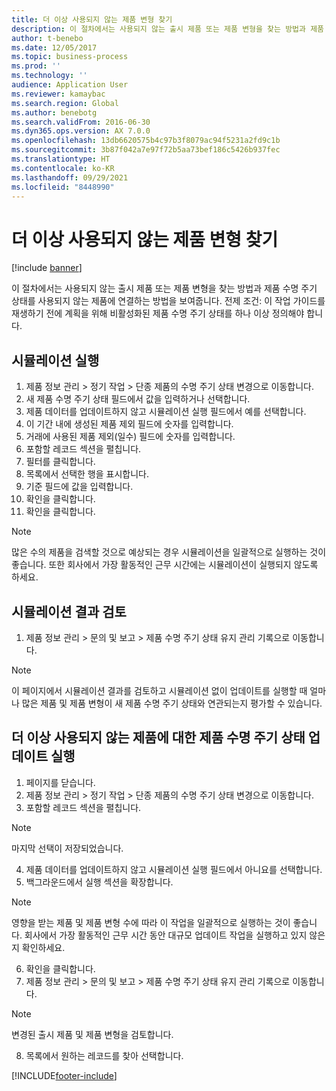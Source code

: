 ```yaml
---
title: 더 이상 사용되지 않는 제품 변형 찾기
description: 이 절차에서는 사용되지 않는 출시 제품 또는 제품 변형을 찾는 방법과 제품 수명 주기 상태를 사용되지 않는 제품에 연결하는 방법을 보여줍니다.
author: t-benebo
ms.date: 12/05/2017
ms.topic: business-process
ms.prod: ''
ms.technology: ''
audience: Application User
ms.reviewer: kamaybac
ms.search.region: Global
ms.author: benebotg
ms.search.validFrom: 2016-06-30
ms.dyn365.ops.version: AX 7.0.0
ms.openlocfilehash: 13db6620575b4c97b3f8079ac94f5231a2fd9c1b
ms.sourcegitcommit: 3b87f042a7e97f72b5aa73bef186c5426b937fec
ms.translationtype: HT
ms.contentlocale: ko-KR
ms.lasthandoff: 09/29/2021
ms.locfileid: "8448990"
---
```

# <a name="find-obsolete-product-variants"></a>더 이상 사용되지 않는 제품 변형 찾기 

[!include [banner](../../includes/banner.md)]

이 절차에서는 사용되지 않는 출시 제품 또는 제품 변형을 찾는 방법과 제품 수명 주기 상태를 사용되지 않는 제품에 연결하는 방법을 보여줍니다. 전제 조건: 이 작업 가이드를 재생하기 전에 계획을 위해 비활성화된 제품 수명 주기 상태를 하나 이상 정의해야 합니다.


## <a name="run-a-simulation"></a>시뮬레이션 실행
1. 제품 정보 관리 > 정기 작업 > 단종 제품의 수명 주기 상태 변경으로 이동합니다.
2. 새 제품 수명 주기 상태 필드에서 값을 입력하거나 선택합니다.
3. 제품 데이터를 업데이트하지 않고 시뮬레이션 실행 필드에서 예를 선택합니다.
4. 이 기간 내에 생성된 제품 제외 필드에 숫자를 입력합니다.
5. 거래에 사용된 제품 제외(일수) 필드에 숫자를 입력합니다.
6. 포함할 레코드 섹션을 펼칩니다.
7. 필터를 클릭합니다.
8. 목록에서 선택한 행을 표시합니다.
9. 기준 필드에 값을 입력합니다.
10. 확인을 클릭합니다.
11. 확인을 클릭합니다.

> [!NOTE]
> 많은 수의 제품을 검색할 것으로 예상되는 경우 시뮬레이션을 일괄적으로 실행하는 것이 좋습니다. 또한 회사에서 가장 활동적인 근무 시간에는 시뮬레이션이 실행되지 않도록 하세요.  

## <a name="review-the-simulation-results"></a>시뮬레이션 결과 검토
1. 제품 정보 관리 > 문의 및 보고 > 제품 수명 주기 상태 유지 관리 기록으로 이동합니다.
   
> [!NOTE]
> 이 페이지에서 시뮬레이션 결과를 검토하고 시뮬레이션 없이 업데이트를 실행할 때 얼마나 많은 제품 및 제품 변형이 새 제품 수명 주기 상태와 연관되는지 평가할 수 있습니다.  

## <a name="run-the-update-of-the-product-lifecycle-state-for-obsolete-products"></a>더 이상 사용되지 않는 제품에 대한 제품 수명 주기 상태 업데이트 실행
1. 페이지를 닫습니다.
2. 제품 정보 관리 > 정기 작업 > 단종 제품의 수명 주기 상태 변경으로 이동합니다.
3. 포함할 레코드 섹션을 펼칩니다.

> [!NOTE]
> 마지막 선택이 저장되었습니다.  

4. 제품 데이터를 업데이트하지 않고 시뮬레이션 실행 필드에서 아니요를 선택합니다.
5. 백그라운드에서 실행 섹션을 확장합니다.

> [!NOTE]
> 영향을 받는 제품 및 제품 변형 수에 따라 이 작업을 일괄적으로 실행하는 것이 좋습니다. 회사에서 가장 활동적인 근무 시간 동안 대규모 업데이트 작업을 실행하고 있지 않은지 확인하세요.  

6. 확인을 클릭합니다.
7. 제품 정보 관리 > 문의 및 보고 > 제품 수명 주기 상태 유지 관리 기록으로 이동합니다.

> [!NOTE]
> 변경된 출시 제품 및 제품 변형을 검토합니다.  

8. 목록에서 원하는 레코드를 찾아 선택합니다.



[!INCLUDE[footer-include](../../../includes/footer-banner.md)]